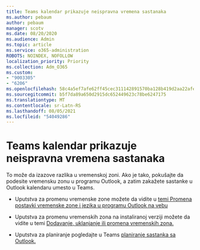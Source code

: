 ```yaml
---
title: Teams kalendar prikazuje neispravna vremena sastanaka
ms.author: pebaum
author: pebaum
manager: scotv
ms.date: 08/20/2020
ms.audience: Admin
ms.topic: article
ms.service: o365-administration
ROBOTS: NOINDEX, NOFOLLOW
localization_priority: Priority
ms.collection: Adm_O365
ms.custom:
- "9003305"
- "6206"
ms.openlocfilehash: 58c4a5ef7afe62ff45cec311142891570ba128b419d2aa22afea57d4bac8fbe4
ms.sourcegitcommit: b5f7da89a650d2915dc652449623c78be6247175
ms.translationtype: MT
ms.contentlocale: sr-Latn-RS
ms.lasthandoff: 08/05/2021
ms.locfileid: "54049286"
---
```

# <a name="teams-calendar-shows-incorrect-meeting-times"></a>Teams kalendar prikazuje neispravna vremena sastanaka

To može da izazove razlika u vremenskoj zoni. Ako je tako, pokušajte da podesite vremensku zonu u programu Outlook, a zatim zakažete sastanke u Outlook kalendaru umesto u Teams.

- Uputstva za promenu vremenske zone možete da vidite u [temi Promena postavki vremenske zone i jezika u programu Outlook na vebu](https://support.microsoft.com/office/change-the-time-zone-and-language-settings-in-outlook-on-the-web-65239869-12e7-4a9d-bca1-76b0ad7ce273) 

- Uputstva za promenu vremenskih zona na instaliranoj verziji možete da vidite u temi [Dodavanje, uklanjanje ili promena vremenskih zona.](https://support.microsoft.com/office/add-remove-or-change-time-zones-5ab3e10e-5a6c-46af-ab48-156fedf70c04)
- Uputstva za planiranje pogledajte u Teams [planiranje sastanka sa Outlook.](https://support.microsoft.com/office/schedule-a-teams-meeting-from-outlook-883cc15c-580f-441a-92ea-0992c00a9b0f)
